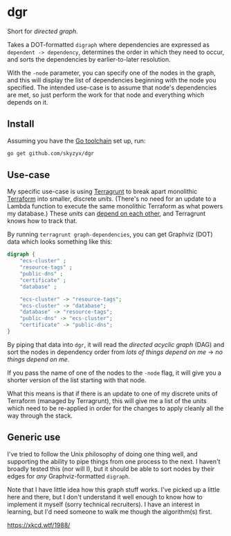# dgr

Short for _directed graph_.

Takes a DOT-formatted `digraph` where dependencies are expressed as `dependent -> dependency`, determines the order in which they need to occur, and sorts the dependencies by earlier-to-later resolution.

With the `-node` parameter, you can specify one of the nodes in the graph, and this will display the list of dependencies beginning with the node you specified. The intended use-case is to assume that node's dependencies are met, so just perform the work for that node and everything which depends on it.

## Install

Assuming you have the [Go toolchain](https://golang.org/doc/install) set up, run:

```bash
go get github.com/skyzyx/dgr
```

## Use-case

My specific use-case is using [Terragrunt] to break apart monolithic [Terraform] into smaller, discrete _units_. (There's no need for an update to a Lambda function to execute the same monolithic Terraform as what powers my database.) These _units_ can [depend on each other](https://terragrunt.gruntwork.io/docs/features/keep-your-terraform-code-dry/), and Terragrunt knows how to track that.

By running `terragrunt graph-dependencies`, you can get Graphviz (DOT) data which looks something like this:

```dot
digraph {
	"ecs-cluster" ;
	"resource-tags" ;
	"public-dns" ;
	"certificate" ;
	"database" ;

	"ecs-cluster" -> "resource-tags";
	"ecs-cluster" -> "database";
	"database" -> "resource-tags";
	"public-dns" -> "ecs-cluster";
	"certificate" -> "public-dns";
}
```

By piping that data into `dgr`, it will read the _directed acyclic graph_ (DAG) and sort the nodes in dependency order from _lots of things depend on me_ → _no things depend on me_.

If you pass the name of one of the nodes to the `-node` flag, it will give you a shorter version of the list starting with that node.

What this means is that if there is an update to one of my discrete units of Terraform (managed by Terragrunt), this will give me a list of the units which need to be re-applied in order for the changes to apply cleanly all the way through the stack.

## Generic use

I've tried to follow the Unix philosophy of doing one thing well, and supporting the ability to pipe things from one process to the next. I haven't broadly tested this (nor will I), but it should be able to sort nodes by their edges for _any_ Graphviz-formatted `digraph`.

Note that I have little idea how this graph stuff works. I've picked up a little here and there, but I don't understand it well enough to know how to implement it myself (sorry technical recruiters). I have an interest in learning, but I'd need someone to walk me though the algorithm(s) first.

<https://xkcd.wtf/1988/>

  [Terragrunt]: https://terragrunt.gruntwork.io
  [Terraform]: https://terraform.io
